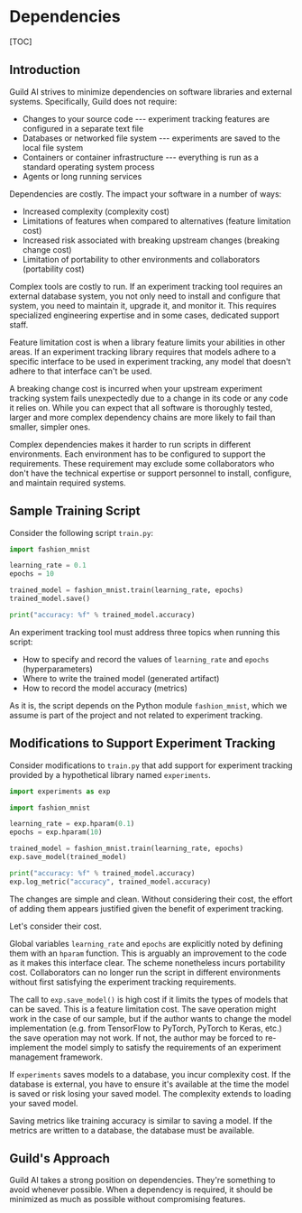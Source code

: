 # Dependencies

[TOC]

## Introduction

Guild AI strives to minimize dependencies on software libraries and
external systems. Specifically, Guild does not require:

- Changes to your source code --- experiment tracking features are
  configured in a separate text file
- Databases or networked file system --- experiments are saved to the
  local file system
- Containers or container infrastructure --- everything is run as a
  standard operating system process
- Agents or long running services

Dependencies are costly. The impact your software in a number of ways:

- Increased complexity (complexity cost)
- Limitations of features when compared to alternatives (feature
  limitation cost)
- Increased risk associated with breaking upstream changes (breaking
  change cost)
- Limitation of portability to other environments and collaborators
  (portability cost)

Complex tools are costly to run. If an experiment tracking tool
requires an external database system, you not only need to install and
configure that system, you need to maintain it, upgrade it, and
monitor it. This requires specialized engineering expertise and in
some cases, dedicated support staff.

Feature limitation cost is when a library feature limits your
abilities in other areas. If an experiment tracking library requires
that models adhere to a specific interface to be used in experiment
tracking, any model that doesn't adhere to that interface can't be
used.

A breaking change cost is incurred when your upstream experiment
tracking system fails unexpectedly due to a change in its code or any
code it relies on. While you can expect that all software is
thoroughly tested, larger and more complex dependency chains are more
likely to fail than smaller, simpler ones.

Complex dependencies makes it harder to run scripts in different
environments. Each environment has to be configured to support the
requirements. These requirement may exclude some collaborators who
don't have the technical expertise or support personnel to install,
configure, and maintain required systems.

## Sample Training Script

Consider the following script `train.py`:

``` python
import fashion_mnist

learning_rate = 0.1
epochs = 10

trained_model = fashion_mnist.train(learning_rate, epochs)
trained_model.save()

print("accuracy: %f" % trained_model.accuracy)
```

An experiment tracking tool must address three topics when running
this script:

- How to specify and record the values of `learning_rate` and `epochs`
  (hyperparameters)
- Where to write the trained model (generated artifact)
- How to record the model accuracy (metrics)

As it is, the script depends on the Python module `fashion_mnist`,
which we assume is part of the project and not related to experiment
tracking.

## Modifications to Support Experiment Tracking

Consider modifications to `train.py` that add support for experiment
tracking provided by a hypothetical library named `experiments`.

``` python
import experiments as exp

import fashion_mnist

learning_rate = exp.hparam(0.1)
epochs = exp.hparam(10)

trained_model = fashion_mnist.train(learning_rate, epochs)
exp.save_model(trained_model)

print("accuracy: %f" % trained_model.accuracy)
exp.log_metric("accuracy", trained_model.accuracy)
```

The changes are simple and clean. Without considering their cost, the
effort of adding them appears justified given the benefit of
experiment tracking.

Let's consider their cost.

Global variables `learning_rate` and `epochs` are explicitly noted by
defining them with an `hparam` function. This is arguably an
improvement to the code as it makes this interface clear. The scheme
nonetheless incurs portability cost. Collaborators can no longer run
the script in different environments without first satisfying the
experiment tracking requirements.

The call to `exp.save_model()` is high cost if it limits the types of
models that can be saved. This is a feature limitation cost. The save
operation might work in the case of our sample, but if the author
wants to change the model implementation (e.g. from TensorFlow to
PyTorch, PyTorch to Keras, etc.) the save operation may not work. If
not, the author may be forced to re-implement the model simply to
satisfy the requirements of an experiment management framework.

If `experiments` saves models to a database, you incur complexity
cost. If the database is external, you have to ensure it's available
at the time the model is saved or risk losing your saved model. The
complexity extends to loading your saved model.

Saving metrics like training accuracy is similar to saving a model. If
the metrics are written to a database, the database must be available.

## Guild's Approach

Guild AI takes a strong position on dependencies. They're something to
avoid whenever possible. When a dependency is required, it should be
minimized as much as possible without compromising features.
